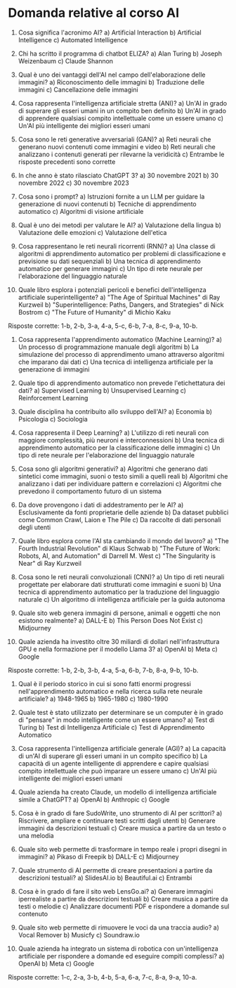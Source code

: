 # Domanda relative al corso AI

1. Cosa significa l'acronimo AI?
a) Artificial Interaction
b) Artificial Intelligence
c) Automated Intelligence

2. Chi ha scritto il programma di chatbot ELIZA?
a) Alan Turing
b) Joseph Weizenbaum
c) Claude Shannon

3. Qual è uno dei vantaggi dell'AI nel campo dell'elaborazione delle immagini?
a) Riconoscimento delle immagini
b) Traduzione delle immagini
c) Cancellazione delle immagini

4. Cosa rappresenta l'intelligenza artificiale stretta (ANI)?
a) Un'AI in grado di superare gli esseri umani in un compito ben definito
b) Un'AI in grado di apprendere qualsiasi compito intellettuale come un essere umano
c) Un'AI più intelligente dei migliori esseri umani

5. Cosa sono le reti generative avversariali (GAN)?
a) Reti neurali che generano nuovi contenuti come immagini e video
b) Reti neurali che analizzano i contenuti generati per rilevarne la veridicità
c) Entrambe le risposte precedenti sono corrette

6. In che anno è stato rilasciato ChatGPT 3?
a) 30 novembre 2021
b) 30 novembre 2022
c) 30 novembre 2023

7. Cosa sono i prompt?
a) Istruzioni fornite a un LLM per guidare la generazione di nuovi contenuti
b) Tecniche di apprendimento automatico
c) Algoritmi di visione artificiale

8. Qual è uno dei metodi per valutare le AI?
a) Valutazione della lingua
b) Valutazione delle emozioni
c) Valutazione dell'etica

9. Cosa rappresentano le reti neurali ricorrenti (RNN)?
a) Una classe di algoritmi di apprendimento automatico per problemi di classificazione e previsione su dati sequenziali
b) Una tecnica di apprendimento automatico per generare immagini
c) Un tipo di rete neurale per l'elaborazione del linguaggio naturale

10. Quale libro esplora i potenziali pericoli e benefici dell'intelligenza artificiale superintelligente?
a) "The Age of Spiritual Machines" di Ray Kurzweil
b) "Superintelligence: Paths, Dangers, and Strategies" di Nick Bostrom
c) "The Future of Humanity" di Michio Kaku

Risposte corrette: 1-b, 2-b, 3-a, 4-a, 5-c, 6-b, 7-a, 8-c, 9-a, 10-b.

1. Cosa rappresenta l'apprendimento automatico (Machine Learning)?
a) Un processo di programmazione manuale degli algoritmi
b) La simulazione del processo di apprendimento umano attraverso algoritmi che imparano dai dati
c) Una tecnica di intelligenza artificiale per la generazione di immagini

2. Quale tipo di apprendimento automatico non prevede l'etichettatura dei dati?
a) Supervised Learning
b) Unsupervised Learning
c) Reinforcement Learning

3. Quale disciplina ha contribuito allo sviluppo dell'AI?
a) Economia
b) Psicologia
c) Sociologia

4. Cosa rappresenta il Deep Learning?
a) L'utilizzo di reti neurali con maggiore complessità, più neuroni e interconnessioni
b) Una tecnica di apprendimento automatico per la classificazione delle immagini
c) Un tipo di rete neurale per l'elaborazione del linguaggio naturale

5. Cosa sono gli algoritmi generativi?
a) Algoritmi che generano dati sintetici come immagini, suoni o testo simili a quelli reali
b) Algoritmi che analizzano i dati per individuare pattern e correlazioni
c) Algoritmi che prevedono il comportamento futuro di un sistema

6. Da dove provengono i dati di addestramento per le AI?
a) Esclusivamente da fonti proprietarie delle aziende
b) Da dataset pubblici come Common Crawl, Laion e The Pile
c) Da raccolte di dati personali degli utenti

7. Quale libro esplora come l'AI sta cambiando il mondo del lavoro?
a) "The Fourth Industrial Revolution" di Klaus Schwab
b) "The Future of Work: Robots, AI, and Automation" di Darrell M. West
c) "The Singularity is Near" di Ray Kurzweil

8. Cosa sono le reti neurali convoluzionali (CNN)?
a) Un tipo di reti neurali progettate per elaborare dati strutturati come immagini e suoni
b) Una tecnica di apprendimento automatico per la traduzione del linguaggio naturale
c) Un algoritmo di intelligenza artificiale per la guida autonoma

9. Quale sito web genera immagini di persone, animali e oggetti che non esistono realmente?
a) DALL-E
b) This Person Does Not Exist
c) Midjourney

10. Quale azienda ha investito oltre 30 miliardi di dollari nell'infrastruttura GPU e nella formazione per il modello Llama 3?
a) OpenAI
b) Meta
c) Google

Risposte corrette: 1-b, 2-b, 3-b, 4-a, 5-a, 6-b, 7-b, 8-a, 9-b, 10-b.

1. Qual è il periodo storico in cui si sono fatti enormi progressi nell'apprendimento automatico e nella ricerca sulla rete neurale artificiale?
a) 1948-1965
b) 1965-1980
c) 1980-1990

2. Quale test è stato utilizzato per determinare se un computer è in grado di "pensare" in modo intelligente come un essere umano?
a) Test di Turing
b) Test di Intelligenza Artificiale
c) Test di Apprendimento Automatico

3. Cosa rappresenta l'intelligenza artificiale generale (AGI)?
a) La capacità di un'AI di superare gli esseri umani in un compito specifico
b) La capacità di un agente intelligente di apprendere e capire qualsiasi compito intellettuale che può imparare un essere umano
c) Un'AI più intelligente dei migliori esseri umani

4. Quale azienda ha creato Claude, un modello di intelligenza artificiale simile a ChatGPT?
a) OpenAI
b) Anthropic
c) Google

5. Cosa è in grado di fare SudoWrite, uno strumento di AI per scrittori?
a) Riscrivere, ampliare e continuare testi scritti dagli utenti
b) Generare immagini da descrizioni testuali
c) Creare musica a partire da un testo o una melodia

6. Quale sito web permette di trasformare in tempo reale i propri disegni in immagini?
a) Pikaso di Freepik
b) DALL-E
c) Midjourney

7. Quale strumento di AI permette di creare presentazioni a partire da descrizioni testuali?
a) SlidesAI.io
b) Beautiful.ai
c) Entrambi

8. Cosa è in grado di fare il sito web LensGo.ai?
a) Generare immagini iperrealiste a partire da descrizioni testuali
b) Creare musica a partire da testi o melodie
c) Analizzare documenti PDF e rispondere a domande sul contenuto

9. Quale sito web permette di rimuovere le voci da una traccia audio?
a) Vocal Remover
b) Musicfy
c) Soundraw.io

10. Quale azienda ha integrato un sistema di robotica con un'intelligenza artificiale per rispondere a domande ed eseguire compiti complessi?
a) OpenAI
b) Meta
c) Google

Risposte corrette: 1-c, 2-a, 3-b, 4-b, 5-a, 6-a, 7-c, 8-a, 9-a, 10-a.
